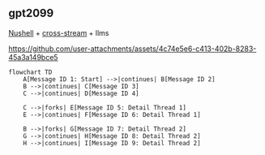 ## gpt2099

[Nushell](https://www.nushell.sh) + [cross-stream](https://github.com/cablehead/xs) + llms

https://github.com/user-attachments/assets/4c74e5e6-c413-402b-8283-45a3a149bce5

```mermaid
flowchart TD
    A[Message ID 1: Start] -->|continues| B[Message ID 2]
    B -->|continues| C[Message ID 3]
    C -->|continues| D[Message ID 4]

    C -->|forks| E[Message ID 5: Detail Thread 1]
    E -->|continues| F[Message ID 6: Detail Thread 1]

    B -->|forks| G[Message ID 7: Detail Thread 2]
    G -->|continues| H[Message ID 8: Detail Thread 2]
    H -->|continues| I[Message ID 9: Detail Thread 2]
```
